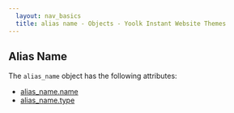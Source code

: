```yaml
---
  layout: nav_basics
  title: alias name - Objects - Yoolk Instant Website Themes
---
```


<h2 class="section-title">Alias Name</h2>

The <code>alias_name</code> object has the following attributes:

<div class="panel">
  <div class="panel-body">
    <ul>
      <li>
        <a href="#name">alias_name.name</a>
      </li>
      <li>
        <a href="#type">alias_name.type</a>
      </li>
    </ul>
  </div>
</div>
